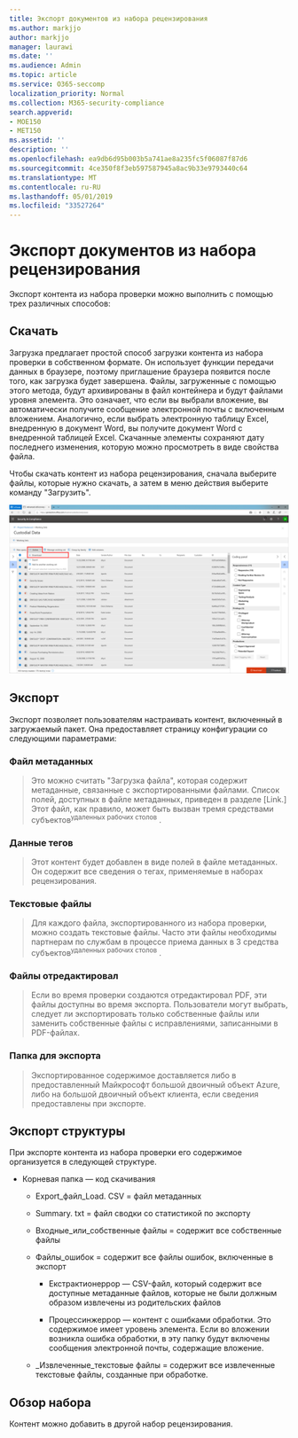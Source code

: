```yaml
---
title: Экспорт документов из набора рецензирования
ms.author: markjjo
author: markjjo
manager: laurawi
ms.date: ''
ms.audience: Admin
ms.topic: article
ms.service: O365-seccomp
localization_priority: Normal
ms.collection: M365-security-compliance
search.appverid:
- MOE150
- MET150
ms.assetid: ''
description: ''
ms.openlocfilehash: ea9db6d95b003b5a741ae8a235fc5f06087f87d6
ms.sourcegitcommit: 4ce350f8f3eb597587945a8ac9b33e9793440c64
ms.translationtype: MT
ms.contentlocale: ru-RU
ms.lasthandoff: 05/01/2019
ms.locfileid: "33527264"
---
```

# <a name="export-documents-from-a-review-set"></a>Экспорт документов из набора рецензирования

Экспорт контента из набора проверки можно выполнить с помощью трех различных способов:

## <a name="download"></a>Скачать

Загрузка предлагает простой способ загрузки контента из набора проверки в собственном формате. Он использует функции передачи данных в браузере, поэтому приглашение браузера появится после того, как загрузка будет завершена. Файлы, загруженные с помощью этого метода, будут архивированы в файл контейнера и будут файлами уровня элемента. Это означает, что если вы выбрали вложение, вы автоматически получите сообщение электронной почты с включенным вложением. Аналогично, если выбрать электронную таблицу Excel, внедренную в документ Word, вы получите документ Word с внедренной таблицей Excel. Скачанные элементы сохраняют дату последнего изменения, которую можно просмотреть в виде свойства файла.

Чтобы скачать контент из набора рецензирования, сначала выберите файлы, которые нужно скачать, а затем в меню действия выберите команду "Загрузить".

![Снимок экрана с автоматически созданным описанием компьютера](../media/eDiscoDownload.png)

## <a name="export"></a>Экспорт

Экспорт позволяет пользователям настраивать контент, включенный в загружаемый пакет. Она предоставляет страницу конфигурации со следующими параметрами:

### <a name="metadata-file"></a>Файл метаданных

> Это можно считать "Загрузка файла", которая содержит метаданные, связанные с экспортированными файлами. Список полей, доступных в файле метаданных, приведен в разделе \[Link.\] Этот файл, как правило, может быть вызван тремя средствами субъектов<sup>удаленных рабочих столов</sup> .

### <a name="tag-data"></a>Данные тегов

> Этот контент будет добавлен в виде полей в файле метаданных. Он содержит все сведения о тегах, применяемые в наборах рецензирования.

### <a name="text-files"></a>Текстовые файлы

> Для каждого файла, экспортированного из набора проверки, можно создать текстовые файлы. Часто эти файлы необходимы партнерам по службам в процессе приема данных в 3 средства субъектов<sup>удаленных рабочих столов</sup> .

### <a name="redacted-files"></a>Файлы отредактировал

> Если во время проверки создаются отредактировал PDF, эти файлы доступны во время экспорта. Пользователи могут выбрать, следует ли экспортировать только собственные файлы или заменить собственные файлы с исправлениями, записанными в PDF-файлах.

### <a name="export-location"></a>Папка для экспорта

> Экспортированное содержимое доставляется либо в предоставленный Майкрософт большой двоичный объект Azure, либо на большой двоичный объект клиента, если сведения предоставлены при экспорте.

## <a name="export-structure"></a>Экспорт структуры

При экспорте контента из набора проверки его содержимое организуется в следующей структуре.

  - Корневая папка — код скачивания
    
      - Export\_файл\_Load. CSV = файл метаданных
    
      - Summary. txt = файл сводки со статистикой по экспорту
    
      - Входные\_или\_собственные файлы = содержит все собственные файлы
    
      - Файлы\_ошибок = содержит все файлы ошибок, включенные в экспорт
        
          - Екстрактионеррор — CSV-файл, который содержит все доступные метаданные файлов, которые не были должным образом извлечены из родительских файлов
        
          - Процессинжеррор — контент с ошибками обработки. Это содержимое имеет уровень элемента. Если во вложении возникла ошибка обработки, в эту папку будут включены сообщения электронной почты, содержащие вложение.
    
      - \_Извлеченные\_текстовые файлы = содержит все извлеченные текстовые файлы, созданные при обработке.

## <a name="review-set"></a>Обзор набора

Контент можно добавить в другой набор рецензирования.